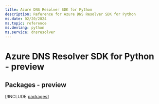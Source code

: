```yaml
---
title: Azure DNS Resolver SDK for Python
description: Reference for Azure DNS Resolver SDK for Python
ms.date: 02/20/2024
ms.topic: reference
ms.devlang: python
ms.service: dnsresolver
---
```

# Azure DNS Resolver SDK for Python - preview
## Packages - preview
[!INCLUDE [packages](dns-resolver-index.md)]